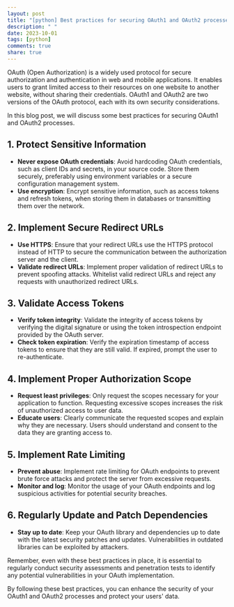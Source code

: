 ```yaml
---
layout: post
title: "[python] Best practices for securing OAuth1 and OAuth2 processes"
description: " "
date: 2023-10-01
tags: [python]
comments: true
share: true
---
```


OAuth (Open Authorization) is a widely used protocol for secure authorization and authentication in web and mobile applications. It enables users to grant limited access to their resources on one website to another website, without sharing their credentials. OAuth1 and OAuth2 are two versions of the OAuth protocol, each with its own security considerations.

In this blog post, we will discuss some best practices for securing OAuth1 and OAuth2 processes.

## 1. Protect Sensitive Information
- **Never expose OAuth credentials**: Avoid hardcoding OAuth credentials, such as client IDs and secrets, in your source code. Store them securely, preferably using environment variables or a secure configuration management system.
- **Use encryption**: Encrypt sensitive information, such as access tokens and refresh tokens, when storing them in databases or transmitting them over the network.

## 2. Implement Secure Redirect URLs
- **Use HTTPS**: Ensure that your redirect URLs use the HTTPS protocol instead of HTTP to secure the communication between the authorization server and the client.
- **Validate redirect URLs**: Implement proper validation of redirect URLs to prevent spoofing attacks. Whitelist valid redirect URLs and reject any requests with unauthorized redirect URLs.

## 3. Validate Access Tokens
- **Verify token integrity**: Validate the integrity of access tokens by verifying the digital signature or using the token introspection endpoint provided by the OAuth server.
- **Check token expiration**: Verify the expiration timestamp of access tokens to ensure that they are still valid. If expired, prompt the user to re-authenticate.

## 4. Implement Proper Authorization Scope
- **Request least privileges**: Only request the scopes necessary for your application to function. Requesting excessive scopes increases the risk of unauthorized access to user data.
- **Educate users**: Clearly communicate the requested scopes and explain why they are necessary. Users should understand and consent to the data they are granting access to.

## 5. Implement Rate Limiting
- **Prevent abuse**: Implement rate limiting for OAuth endpoints to prevent brute force attacks and protect the server from excessive requests.
- **Monitor and log**: Monitor the usage of your OAuth endpoints and log suspicious activities for potential security breaches.

## 6. Regularly Update and Patch Dependencies
- **Stay up to date**: Keep your OAuth library and dependencies up to date with the latest security patches and updates. Vulnerabilities in outdated libraries can be exploited by attackers.

Remember, even with these best practices in place, it is essential to regularly conduct security assessments and penetration tests to identify any potential vulnerabilities in your OAuth implementation.

By following these best practices, you can enhance the security of your OAuth1 and OAuth2 processes and protect your users' data.